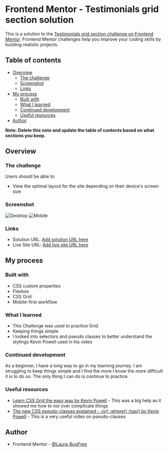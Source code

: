 # Frontend Mentor - Testimonials grid section solution

This is a solution to the [Testimonials grid section challenge on Frontend Mentor](https://www.frontendmentor.io/challenges/testimonials-grid-section-Nnw6J7Un7). Frontend Mentor challenges help you improve your coding skills by building realistic projects. 

## Table of contents

- [Overview](#overview)
  - [The challenge](#the-challenge)
  - [Screenshot](#screenshot)
  - [Links](#links)
- [My process](#my-process)
  - [Built with](#built-with)
  - [What I learned](#what-i-learned)
  - [Continued development](#continued-development)
  - [Useful resources](#useful-resources)
- [Author](#author)

**Note: Delete this note and update the table of contents based on what sections you keep.**

## Overview

### The challenge

Users should be able to:

- View the optimal layout for the site depending on their device's screen size

### Screenshot

![Desktop](./screenshots/desktop.png.png)
![Mobile](./screenshots/mobile.pngpng)

### Links

- Solution URL: [Add solution URL here](https://your-solution-url.com)
- Live Site URL: [Add live site URL here](https://your-live-site-url.com)

## My process

### Built with

- CSS custom properties
- Flexbox
- CSS Grid
- Mobile-first workflow

### What I learned

- This Challenge was used to practice Grid.
- Keeping things simple
- I looked into selectors and pseudo classes to better understand the stylings Kevin Powell used in his video

### Continued development

As a beginner, I have a long way to go in my learning journey.
I am struggling to keep things simple and I find the more I know the more difficult it is to do so.
The only thing I can do is continue to practice.


### Useful resources

- [Learn CSS Grid the easy way by Kevin Powell](https://www.youtube.com/watch?v=rg7Fvvl3taU&t=470s) - This was a big help as it showed me how to not over complicate things
- [The new CSS pseudo-classes explained - :is() :where() :has() by Kevin Powell](https://www.youtube.com/watch?v=3ncFpP8GP4g&t=1s) - This is a very useful video on pseudo-classes

## Author


- Frontend Mentor - [@Laura-BugFree](https://www.frontendmentor.io/profile/Laura-Bugfree)


